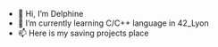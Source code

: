 - 👋  Hi, I’m Delphine
- 🌱  I’m currently learning C/C++ language in 42_Lyon
- 📫  Here is my saving projects place
